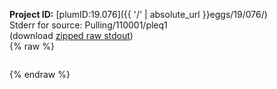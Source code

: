 **Project ID:** [plumID:19.076]({{ '/' | absolute_url }}eggs/19/076/)  
Stderr for source:  Pulling/110001/pleq1   
(download [zipped raw stdout](pleq1.plumed_master.stdout.txt.zip))  
{% raw %}
<pre>
</pre>
{% endraw %}
